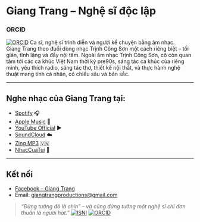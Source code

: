# Giang Trang – Nghệ sĩ độc lập
### ORCID
[![ORCID](https://img.shields.io/badge/ORCID-ID-green?logo=orcid)](https://orcid.org/0009-0004-8282-734X)
Ca sĩ, nghệ sĩ trình diễn và người kể chuyện bằng âm nhạc.  
Giang Trang theo đuổi dòng nhạc Trịnh Công Sơn một cách riêng biệt – tối giản, tĩnh lặng và đầy nội tâm. Ngoài âm nhạc Trịnh Công Sơn, cô còn quan tâm tới các ca khúc Việt Nam thời kỳ pre90s, sáng tác ca khúc của riêng mình, yêu thích radio, sáng tác thơ, thiết kế nội thất, và thực hành nghệ thuật mang tính cá nhân, có chiều sâu và bản sắc.

---

## Nghe nhạc của Giang Trang tại:

- [Spotify](https://open.spotify.com/artist/56BZeUGSrDYmVRjBjmJi57?si=Hi9r263DQ_a3G9Xd5kHB1A) 🎧  
- [Apple Music](https://music.apple.com/vn/artist/giang-trang/516881837) 🍎  
- [YouTube Official](https://youtube.com/@giangtrangofficial?si=Wb0z1zt1SfByuSEC) ▶️  
- [SoundCloud](https://soundcloud.com/giang-trang-598230674) ☁️  
- [Zing MP3](https://zingmp3.vn/Giang-Trang) 🇻🇳  
- [NhacCuaTui](https://www.nhaccuatui.com/nghe-si-giang-trang.html) 🎵

---

## Kết nối

- [Facebook – Giang Trang](https://www.facebook.com/giangtrang)  
- Email: giangtrangproductions@gmail.com

> *“Đừng tưởng đỏ là chín” – và cũng đừng tưởng một nghệ sĩ chỉ đơn thuần là người hát.”*
[![ISNI](https://img.shields.io/badge/ISNI-0000%200005%202728%200441-blue?logo=data:image/svg+xml)](https://isni.org/isni/0000000527280441)
[![ORCID](https://img.shields.io/badge/ORCID-0009--0004--8282--734X-green?logo=orcid)](https://orcid.org/0009-0004-8282-734X)

